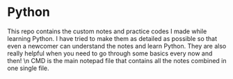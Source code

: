 # Python
This repo contains the custom notes and practice codes I made while learning Python. I have tried to make them as detailed as possible so that even a newcomer can understand the notes and learn Python. They are also really helpful when you need to go through some basics every now and then! \n 
CMD is the main notepad file that contains all the notes combined in one single file.
